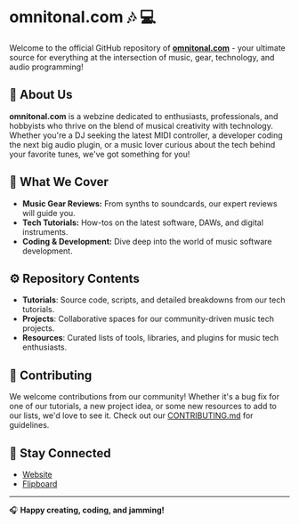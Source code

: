 # omnitonal.com :notes: :computer:

Welcome to the official GitHub repository of [**omnitonal.com**](http://www.omnitonal.com) - your ultimate source for everything at the intersection of music, gear, technology, and audio programming!

## :musical_score: About Us

**omnitonal.com** is a webzine dedicated to enthusiasts, professionals, and hobbyists who thrive on the blend of musical creativity with technology. Whether you're a DJ seeking the latest MIDI controller, a developer coding the next big audio plugin, or a music lover curious about the tech behind your favorite tunes, we've got something for you!

## :guitar: What We Cover

- **Music Gear Reviews:** From synths to soundcards, our expert reviews will guide you.
- **Tech Tutorials:** How-tos on the latest software, DAWs, and digital instruments.
- **Coding & Development:** Dive deep into the world of music software development.

## :gear: Repository Contents

- **Tutorials**: Source code, scripts, and detailed breakdowns from our tech tutorials.
- **Projects**: Collaborative spaces for our community-driven music tech projects.
- **Resources**: Curated lists of tools, libraries, and plugins for music tech enthusiasts.

## :microphone: Contributing

We welcome contributions from our community! Whether it's a bug fix for one of our tutorials, a new project idea, or some new resources to add to our lists, we'd love to see it. Check out our [CONTRIBUTING.md](path_to_contributing_guide) for guidelines.

## :loudspeaker: Stay Connected

- [Website](https://www.omnitonal.com)
- [Flipboard](https://www.flipboard.com/@Omnitonal/)

---

:headphones: **Happy creating, coding, and jamming!**

<!---
omnitonal/omnitonal is a ✨ special ✨ repository because its `README.md` (this file) appears on your GitHub profile.
You can click the Preview link to take a look at your changes.
--->
